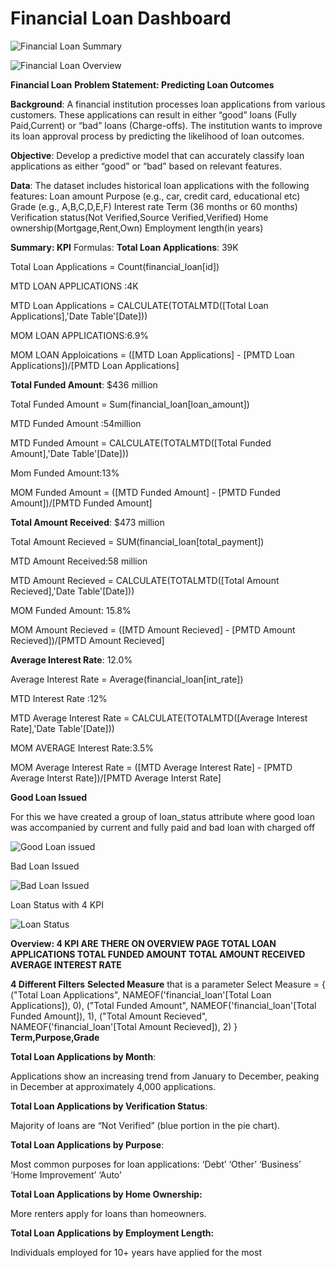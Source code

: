 # Financial Loan Dashboard

![Financial Loan Summary](https://github.com/aarzoo-collab/Financial-Loan-/assets/173943221/91185b3c-8d85-4146-a3d1-22d34305a273)


![Financial Loan Overview](https://github.com/aarzoo-collab/Financial-Loan-/assets/173943221/9dcaec06-39d3-4f52-8350-8eff00f6562c)


**Financial Loan**
**Problem Statement: Predicting Loan Outcomes**

**Background**: A financial institution processes loan applications from various customers. These applications can result in either “good” loans (Fully Paid,Current) or “bad” loans (Charge-offs). The institution wants to improve its loan approval process by predicting the likelihood of loan outcomes.

**Objective**: Develop a predictive model that can accurately classify loan applications as either “good” or “bad” based on relevant features.

**Data**: The dataset includes historical loan applications with the following features:
Loan amount
Purpose (e.g., car, credit card, educational etc)
Grade (e.g., A,B,C,D,E,F)
Interest rate
Term (36 months or 60 months)
Verification status(Not Verified,Source Verified,Verified)
Home ownership(Mortgage,Rent,Own)
Employment length(in years)






**Summary: KPI** 
Formulas:
**Total Loan Applications**: 39K

Total Loan Applications = Count(financial_loan[id])

MTD LOAN APPLICATIONS :4K

MTD Loan Applications = CALCULATE(TOTALMTD([Total Loan Applications],'Date Table'[Date]))

MOM LOAN APPLICATIONS:6.9%

MOM LOAN Apploications = ([MTD Loan Applications] - [PMTD Loan Applications])/[PMTD Loan Applications]

**Total Funded Amount**: $436 million

Total Funded Amount = Sum(financial_loan[loan_amount])


MTD Funded Amount :54million

MTD Funded Amount = CALCULATE(TOTALMTD([Total Funded Amount],'Date Table'[Date]))

Mom Funded Amount:13%

MOM Funded Amount = ([MTD Funded Amount] - [PMTD Funded Amount])/[PMTD Funded Amount]



**Total Amount Received**: $473 million

Total Amount Recieved = SUM(financial_loan[total_payment])

MTD Amount Received:58 million


MTD Amount Recieved = CALCULATE(TOTALMTD([Total Amount Recieved],'Date Table'[Date]))

MOM Funded Amount: 15.8%

MOM Amount Recieved = ([MTD Amount Recieved] - [PMTD Amount Recieved])/[PMTD Amount Recieved]




**Average Interest Rate**: 12.0%

Average Interest Rate = Average(financial_loan[int_rate])

MTD Interest Rate :12%


MTD Average Interest Rate = CALCULATE(TOTALMTD([Average Interest Rate],'Date Table'[Date]))


MOM AVERAGE Interest Rate:3.5%


MOM Average Interest Rate = ([MTD Average Interest Rate] - [PMTD Average Interst Rate])/[PMTD Average Interst Rate]


**Good Loan Issued**

For this we have created a group of loan_status attribute where good loan was accompanied by current and fully paid and bad loan with charged off  


![Good Loan issued](https://github.com/aarzoo-collab/Financial-Loan-/assets/173943221/e528509b-097d-489f-bcc3-1db80dd9b857)


Bad Loan Issued

![Bad Loan Issued](https://github.com/aarzoo-collab/Financial-Loan-/assets/173943221/78eba3a1-1798-4639-a272-c6c18239cf18)




Loan Status with 4 KPI

![Loan Status](https://github.com/aarzoo-collab/Financial-Loan-/assets/173943221/962a097a-e76a-47c1-a866-3bf9e333dc8f)











**Overview: 4 KPI ARE THERE ON OVERVIEW PAGE
TOTAL LOAN APPLICATIONS
TOTAL FUNDED AMOUNT
TOTAL AMOUNT RECEIVED
AVERAGE INTEREST RATE**




**4 Different Filters**
**Selected Measure** that is a parameter 
Select Measure = {
    ("Total Loan Applications", NAMEOF('financial_loan'[Total Loan Applications]), 0),
    ("Total Funded Amount", NAMEOF('financial_loan'[Total Funded Amount]), 1),
    ("Total Amount Recieved", NAMEOF('financial_loan'[Total Amount Recieved]), 2)
} 
**Term,Purpose,Grade**

**Total Loan Applications by Month**:

Applications show an increasing trend from January to December, peaking in December at approximately 4,000 applications.

**Total Loan Applications by Verification Status**:

Majority of loans are “Not Verified” (blue portion in the pie chart).

**Total Loan Applications by Purpose**:

Most common purposes for loan applications:
‘Debt’
‘Other’
‘Business’
‘Home Improvement’
‘Auto’

**Total Loan Applications by Home Ownership:**

More renters apply for loans than homeowners.

**Total Loan Applications by Employment Length:**

Individuals employed for 10+ years have applied for the most




